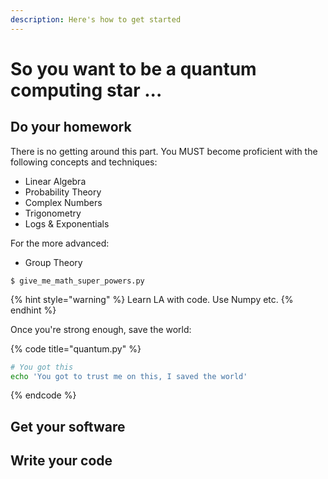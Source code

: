 ```yaml
---
description: Here's how to get started
---
```


# So you want to be a quantum computing star ...

## Do your homework

There is no getting around this part. You MUST become proficient with the following concepts and techniques:

* Linear Algebra
* Probability Theory
* Complex Numbers
* Trigonometry
* Logs & Exponentials

For the more advanced:

* Group Theory

```
$ give_me_math_super_powers.py
```

{% hint style="warning" %}
 Learn LA with code. Use Numpy etc.
{% endhint %}

Once you're strong enough, save the world:

{% code title="quantum.py" %}
```bash
# You got this
echo 'You got to trust me on this, I saved the world'
```
{% endcode %}

## Get your software

## Write your code

